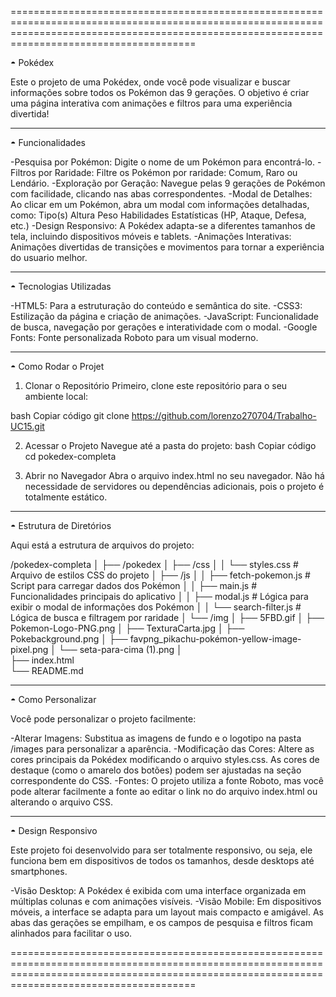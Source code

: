 ==================================================================================================================================================================================================


 ◓ Pokédex 

Este o projeto de uma Pokédex, onde você pode visualizar e buscar informações sobre todos os Pokémon das 9 gerações.
O objetivo é criar uma página interativa com animações e filtros para uma experiência divertida!


--------------------------------------------------------------------------------------------------------------------------------------------------------------------------------------------------


 ◓ Funcionalidades

-Pesquisa por Pokémon: Digite o nome de um Pokémon para encontrá-lo.
-Filtros por Raridade: Filtre os Pokémon por raridade: Comum, Raro ou Lendário.
-Exploração por Geração: Navegue pelas 9 gerações de Pokémon com facilidade, clicando nas abas correspondentes.
-Modal de Detalhes: Ao clicar em um Pokémon, abra um modal com informações detalhadas, como:
Tipo(s)
Altura
Peso
Habilidades
Estatísticas (HP, Ataque, Defesa, etc.)
-Design Responsivo: A Pokédex adapta-se a diferentes tamanhos de tela, incluindo dispositivos móveis e tablets.
-Animações Interativas: Animações divertidas de transições e movimentos para tornar a experiência do usuario melhor.


--------------------------------------------------------------------------------------------------------------------------------------------------------------------------------------------------


 ◓ Tecnologias Utilizadas

-HTML5: Para a estruturação do conteúdo e semântica do site.
-CSS3: Estilização da página e criação de animações.
-JavaScript: Funcionalidade de busca, navegação por gerações e interatividade com o modal.
-Google Fonts: Fonte personalizada Roboto para um visual moderno.


--------------------------------------------------------------------------------------------------------------------------------------------------------------------------------------------------


 ◓ Como Rodar o Projet

1. Clonar o Repositório
Primeiro, clone este repositório para o seu ambiente local:

bash
Copiar código
git clone https://github.com/lorenzo270704/Trabalho-UC15.git


2. Acessar o Projeto
Navegue até a pasta do projeto:
bash
Copiar código
cd pokedex-completa


3. Abrir no Navegador
Abra o arquivo index.html no seu navegador.
Não há necessidade de servidores ou dependências adicionais, pois o projeto é totalmente estático.


--------------------------------------------------------------------------------------------------------------------------------------------------------------------------------------------------


 ◓ Estrutura de Diretórios

Aqui está a estrutura de arquivos do projeto:


/pokedex-completa
│
├── /pokedex
│   ├── /css
│   │   └── styles.css         # Arquivo de estilos CSS do projeto
│   ├── /js
│   │   ├── fetch-pokemon.js   # Script para carregar dados dos Pokémon
│   │   ├── main.js            # Funcionalidades principais do aplicativo
│   │   ├── modal.js           # Lógica para exibir o modal de informações dos Pokémon
│   │   └── search-filter.js   # Lógica de busca e filtragem por raridade
│   └── /img
│       ├── 5FBD.gif 
│       ├── Pokemon-Logo-PNG.png
│       ├── TexturaCarta.jpg
│       ├── Pokebackground.png
│       ├── favpng_pikachu-pokémon-yellow-image-pixel.png
│       └── seta-para-cima (1).png
│           
├── index.html                 
└── README.md               


--------------------------------------------------------------------------------------------------------------------------------------------------------------------------------------------------


 ◓ Como Personalizar

Você pode personalizar o projeto facilmente:

-Alterar Imagens: Substitua as imagens de fundo e o logotipo na pasta /images para personalizar a aparência.
-Modificação das Cores: Altere as cores principais da Pokédex modificando o arquivo styles.css. As cores de destaque (como o amarelo dos botões) podem ser ajustadas na seção correspondente do CSS.
-Fontes: O projeto utiliza a fonte Roboto, mas você pode alterar facilmente a fonte ao editar o link no <head> do arquivo index.html ou alterando o arquivo CSS.


--------------------------------------------------------------------------------------------------------------------------------------------------------------------------------------------------


 ◓ Design Responsivo
 
Este projeto foi desenvolvido para ser totalmente responsivo, ou seja, ele funciona bem em dispositivos de todos os tamanhos, desde desktops até smartphones.

-Visão Desktop: A Pokédex é exibida com uma interface organizada em múltiplas colunas e com animações visíveis.
-Visão Mobile: Em dispositivos móveis, a interface se adapta para um layout mais compacto e amigável. As abas das gerações se empilham, e os campos de pesquisa e filtros ficam alinhados para facilitar o uso.


==================================================================================================================================================================================================
